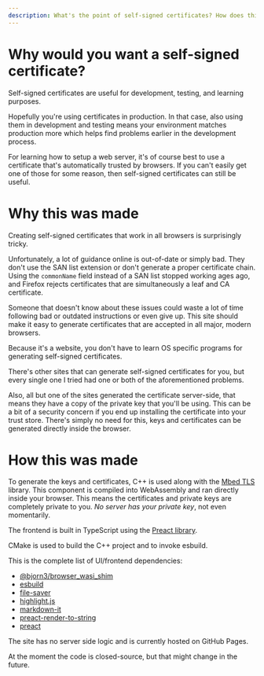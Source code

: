 ```yaml
---
description: What's the point of self-signed certificates? How does this tool help you create them and how was it made?
---
```


# Why would you want a self-signed certificate?

Self-signed certificates are useful for development, testing, and learning purposes.

Hopefully you're using certificates in production. In that case, also using
them in development and testing means your environment matches production more
which helps find problems earlier in the development process.

For learning how to setup a web server,
it's of course best to use a certificate that's automatically trusted by browsers.
If you can't easily get one of those for some reason, then self-signed certificates can still be useful.

# Why this was made

Creating self-signed certificates that work in all browsers is surprisingly tricky.

Unfortunately, a lot of guidance online is out-of-date or simply bad.
They don't use the SAN list extension or don't generate a proper certificate chain.
Using the `commonName` field instead of a SAN list stopped working ages ago, and
Firefox rejects certificates that are simultaneously a leaf and CA certificate.

Someone that doesn't know about these issues could waste a lot of time following bad or outdated instructions or even give up.
This site should make it easy to generate certificates that are accepted in all major, modern browsers.

Because it's a website, you don't have to learn OS specific programs for generating self-signed certificates.

There's other sites that can generate self-signed certificates for you,
but every single one I tried had one or both of the aforementioned problems.

Also, all but one of the sites generated the certificate server-side,
that means they have a copy of the private key that you'll be using.
This can be a bit of a security concern if you end up installing the certificate into your trust store.
There's simply no need for this, keys and certificates can be generated directly inside the browser.

# How this was made

To generate the keys and certificates, C++ is used along with the [Mbed TLS](https://en.wikipedia.org/wiki/Mbed_TLS) library.
This component is compiled into WebAssembly and ran directly inside your browser.
This means the certificates and private keys are completely private to you.
*No server has your private key*, not even momentarily.

The frontend is built in TypeScript using the [Preact library](https://preactjs.com/).

CMake is used to build the C++ project and to invoke esbuild.

This is the complete list of UI/frontend dependencies:
* [@bjorn3/browser_wasi_shim](https://www.npmjs.com/package/@bjorn3/browser_wasi_shim)
* [esbuild](https://www.npmjs.com/package/esbuild)
* [file-saver](https://www.npmjs.com/package/file-saver)
* [highlight.js](https://www.npmjs.com/package/highlight.js)
* [markdown-it](https://www.npmjs.com/package/markdown-it)
* [preact-render-to-string](https://www.npmjs.com/package/preact-render-to-string)
* [preact](https://www.npmjs.com/package/preact)

The site has no server side logic and is currently hosted on GitHub Pages.

At the moment the code is closed-source, but that might change in the future.
